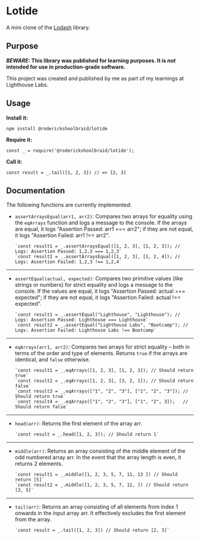 # Lotide

A mini clone of the [Lodash](https://lodash.com) library.

## Purpose

**_BEWARE:_ This library was published for learning purposes. It is _not_ intended for use in production-grade software.**

This project was created and published by me as part of my learnings at Lighthouse Labs. 

## Usage

**Install it:**

`npm install @roderickshoolbraid/lotide`

**Require it:**

`const _ = require('@roderickshoolbraid/lotide');`

**Call it:**

`const result = _.tail([1, 2, 3]) // => [2, 3]`

## Documentation

The following functions are currently implemented:

* `assertArraysEqual(arr1, arr2)`: 
            Compares two arrays for equality using the `eqArrays` function and logs a message to the console. 
            If the arrays are equal, it logs "Assertion Passed: arr1 === arr2"; if they are not equal, it logs "Assertion Failed: arr1 !== arr2".

      `const result1 = _.assertArraysEqual([1, 2, 3], [1, 2, 3]); // Logs: Assertion Passed: 1,2,3 === 1,2,3`
      `const result2 = _.assertArraysEqual([1, 2, 3], [1, 2, 4]); // Logs: Assertion Failed: 1,2,3 !== 1,2,4`
      
_________________________________________________________________________
* `assertEqual(actual, expected)`:
            Compares two primitive values (like strings or numbers) for strict equality and logs a message to the console.
            If the values are equal, it logs "Assertion Passed: actual === expected"; if they are not equal, it logs "Assertion Failed: actual !== expected".

      `const result1 = _.assertEqual("Lighthouse", "Lighthouse"); // Logs: Assertion Passed: Lighthouse === Lighthouse`
      `const result2 = _.assertEqual("Lighthouse Labs", "Bootcamp"); // Logs: Assertion Failed: Lighthouse Labs !== Bootcamp`

_________________________________________________________________________
* `eqArrays(arr1, arr2)`: 
            Compares two arrays for strict equality – both in terms of the order and type of elements. Returns `true` if the arrays are identical, and `false` otherwise.

      `const result1 = _.eqArrays([1, 2, 3], [1, 2, 3]); // Should return true`
      `const result2 = _.eqArrays([1, 2, 3], [3, 2, 1]); // Should return false`
      `const result3 = _.eqArrays(["1", "2", "3"], ["1", "2", "3"]); // Should return true`
      `const result4 = _.eqArrays(["1", "2", "3"], ["1", "2", 3]);   // Should return false`

_________________________________________________________________________
* `head(arr)`: 
            Returns the first element of the array arr.

      `const result = _.head([1, 2, 3]); // Should return 1`

_________________________________________________________________________
* `middle(arr)`: 
            Returns an array consisting of the middle element of the odd numbered array arr.
            In the event that the array length is even, it returns 2 elements.

      `const result1 = _.middle([1, 2, 3, 5, 7, 11, 13 ]) // Should return [5]` 
      `const result2 = _.middle([1, 2, 3, 5, 7, 11, ]) // Should return [3, 5]`

_________________________________________________________________________
* `tail(arr)`: 
            Returns an array consisting of all elements from index 1 onwards in the input array arr. 
            It effectively excludes the first element from the array.

      `const result = _.tail([1, 2, 3]) // Should return [2, 3]`



